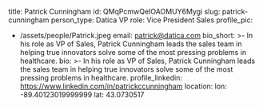 title: Patrick Cunningham
id: QMqPcmwQeIOAOMUY6Mygi
slug: patrick-cunningham
person_type: Datica VP
role: Vice President Sales
profile_pic:
  - /assets/people/Patrick.jpeg
email: patrick@datica.com
bio_short: >-
  In his role as VP of Sales, Patrick Cunningham leads the sales team in helping
  true innovators solve some of the most pressing problems in healthcare. 
bio: >-
  In his role as VP of Sales, Patrick Cunningham leads the sales team in helping
  true innovators solve some of the most pressing problems in healthcare. 
profile_linkedin: https://www.linkedin.com/in/patrickccunningham
location:
  lon: -89.40123019999999
  lat: 43.0730517
